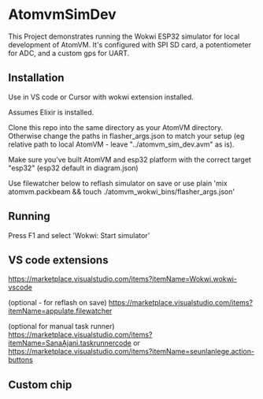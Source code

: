 # AtomvmSimDev

This Project demonstrates running the Wokwi ESP32 simulator for local development of AtomVM.
It's configured with SPI SD card, a potentiometer for ADC, and a custom gps for UART.

## Installation

Use in VS code or Cursor with wokwi extension installed.

Assumes Elixir is installed.

Clone this repo into the same directory as your AtomVM directory.
Otherwise change the paths in flasher_args.json to match your setup (eg relative path to local AtomVM - leave "../atomvm_sim_dev.avm" as is).

Make sure you've built AtomVM and esp32 platform with the correct target "esp32" (esp32 default in diagram.json)

Use filewatcher below to reflash simulator on save or use plain 'mix atomvm.packbeam && touch ./atomvm_wokwi_bins/flasher_args.json'

## Running

Press F1 and select 'Wokwi: Start simulator'

## VS code extensions
https://marketplace.visualstudio.com/items?itemName=Wokwi.wokwi-vscode

(optional - for reflash on save) https://marketplace.visualstudio.com/items?itemName=appulate.filewatcher

(optional for manual task runner) https://marketplace.visualstudio.com/items?itemName=SanaAjani.taskrunnercode or https://marketplace.visualstudio.com/items?itemName=seunlanlege.action-buttons

## Custom chip
